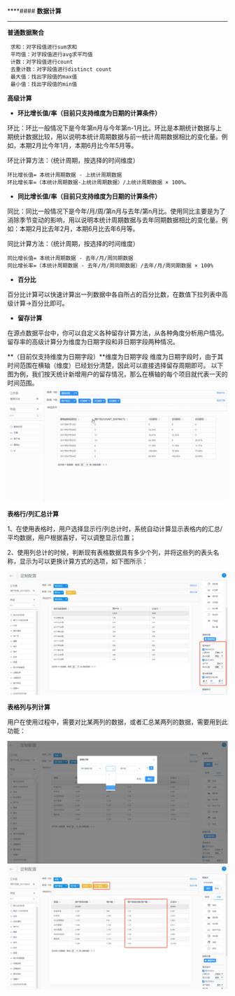 ****#### **数据计算**

---

**普通数据聚合**


```
 求和：对字段值进行sum求和
 平均值：对字段值进行avg求平均值
 计数：对字段值进行count
 去重计数：对字段值进行distinct count
 最大值：找出字段值的max值
 最小值：找出字段值的min值
```


**高级计算**

* **环比增长值/率（目前只支持维度为日期的计算条件）**

 环比：环比一般情况下是今年第n月与今年第n-1月比。环比是本期统计数据与上期统计数据比较，用以说明本统计周期数据与前一统计周期数据相比的变化量。例如，本期2月比今年1月，本期6月比今年5月等。

 环比计算方法：（统计周期，按选择的时间维度）
```
环比增长值= 本统计周期数据 - 上统计周期数据
环比增长率=（本统计周期数据-上统计周期数据）/上统计周期数据 × 100%。
```

* **同比增长值/率（目前只支持维度为日期的计算条件）**

 同比：同比一般情况下是今年/月/周/第n月与去年/第n月比。使用同比主要是为了消除季节变动的影响，用以说明本统计周期数据与去年同期数据相比的变化量。例如：本期2月比去年2月，本期6月比去年6月等。

 同比计算方法：（统计周期，按选择的时间维度）
```
同比增长值= 本统计周期数据 - 去年/月/周同期数据
同比增长率=（本统计周期数据 - 去年/月/周同期数据）/去年/月/周同期数据 × 100%
```

* **百分比**

 百分比计算可以快速计算出一列数据中各自所占的百分比数，在数值下拉列表中高级计算-&gt;百分比即可。

* **留存计算**
 
 在源点数据平台中，你可以自定义各种留存计算方法，从各种角度分析用户情况。
留存率的高级计算分为维度为日期字段和非日期字段两种情况。
 
 **（目前仅支持维度为日期字段）**维度为日期字段
维度为日期字段时，由于其时间范围在横轴（维度）已经划分清楚，因此可以直接选择留存周期即可。
以下图为例，我们按天统计新增用户的留存情况，那么在横轴的每个项目就代表一天的时间范围。
 ![](/assets/留存计算.gif)

**表格行/列汇总计算**

1、在使用表格时，用户选择显示行/列总计时，系统自动计算显示表格内的汇总/平均数据，用户根据喜好，可以调整显示位置；

2、使用列总计的时候，判断现有表格数据具有多少个列，并将这些列的表头名称，显示为可以更换计算方式的选项，如下图所示：

![](/assets/表格类型.png)

**表格列与列计算**

用户在使用过程中，需要对比某两列的数据，或者汇总某两列的数据，需要用到此功能：

![](/assets/表格列计算.png)![](/assets/表格列计算2.png)

